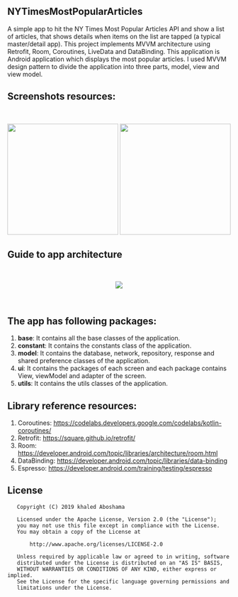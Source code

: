 ## NYTimesMostPopularArticles
A simple app to hit the NY Times Most Popular Articles API and show a list of articles, that shows details when items on the list are tapped (a typical master/detail app). This project implements MVVM architecture using Retrofit, Room, Coroutines, LiveData and DataBinding.
This application is Android application which displays the most popular articles. I used MVVM design pattern to divide the application into three parts, model, view and view model.
## Screenshots resources:
<br>
<p align="center">
   <img width="250" src="https://user-images.githubusercontent.com/5102649/107129644-79728780-68cf-11eb-99e9-5817d70d5916.png">
   <img width="250" src="https://user-images.githubusercontent.com/5102649/107129647-7c6d7800-68cf-11eb-8d51-55b0a701ad16.png">
</p>


## Guide to app architecture
<br>
<p align="center">
  <img src="https://user-images.githubusercontent.com/5102649/107129642-78415a80-68cf-11eb-83de-fee045b4d7bc.PNG">
</p>
<br>

## The app has following packages:
1. **base**: It contains all the base classes of the application.
2. **constant**: It contains the constants class of the application.
3. **model**: It contains the database, network, repository, response and shared preference classes of the application.
4. **ui**: It contains the packages of each screen and each package contains View, viewModel and adapter of the screen.
5. **utils**: It contains the utils classes of the application.



## Library reference resources:
1. Coroutines: https://codelabs.developers.google.com/codelabs/kotlin-coroutines/
2. Retrofit: https://square.github.io/retrofit/
3. Room: https://developer.android.com/topic/libraries/architecture/room.html
4. DataBinding: https://developer.android.com/topic/libraries/data-binding
5. Espresso: https://developer.android.com/training/testing/espresso

## License
```
   Copyright (C) 2019 khaled Aboshama

   Licensed under the Apache License, Version 2.0 (the "License");
   you may not use this file except in compliance with the License.
   You may obtain a copy of the License at

       http://www.apache.org/licenses/LICENSE-2.0

   Unless required by applicable law or agreed to in writing, software
   distributed under the License is distributed on an "AS IS" BASIS,
   WITHOUT WARRANTIES OR CONDITIONS OF ANY KIND, either express or implied.
   See the License for the specific language governing permissions and
   limitations under the License.
```
